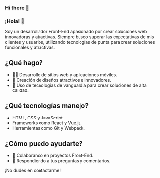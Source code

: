 ### Hi there 👋

### ¡Hola! 👋
Soy un desarrollador Front-End apasionado por crear soluciones web innovadoras y atractivas. Siempre busco superar las expectativas de mis clientes y usuarios, utilizando tecnologías de punta para crear soluciones funcionales y atractivas.

## ¿Qué hago?
- 👨‍💻 Desarrollo de sitios web y aplicaciones móviles.
- 🎨 Creación de diseños atractivos e innovadores.
- 🚀 Uso de tecnologías de vanguardia para crear soluciones de alta calidad.

## ¿Qué tecnologías manejo?
- HTML, CSS y JavaScript.
- Frameworks como React y Vue.js.
- Herramientas como Git y Webpack.

## ¿Cómo puedo ayudarte?
- 🤝 Colaborando en proyectos Front-End.
- 📩 Respondiendo a tus preguntas y comentarios.

¡No dudes en contactarme!

<!--
**huxwell-src/huxwell-src** is a ✨ _special_ ✨ repository because its `README.md` (this file) appears on your GitHub profile.

Here are some ideas to get you started:

- 🔭 I’m currently working on ...
- 🌱 I’m currently learning ...
- 👯 I’m looking to collaborate on ...
- 🤔 I’m looking for help with ...
- 💬 Ask me about ...
- 📫 How to reach me: ...
- 😄 Pronouns: ...
- ⚡ Fun fact: ...
-->
